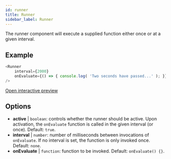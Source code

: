 ```yaml
---
id: runner 
title: Runner
sidebar_label: Runner
---
```


The runner component will execute a supplied function either once or at a given interval.

## Example

``` js
<Runner
    interval={2000}
    onEvaluate={() => { console.log( 'Two seconds have passed...' ); }}
/>
```

[Open interactive preview](https://isle.heinz.cmu.edu/components/runner/)

## Options

* __active__ | `boolean`: controls whether the runner should be active. Upon activation, the `onEvaluate` function is called in the given interval (or once). Default: `true`.
* __interval__ | `number`: number of milliseconds between invocations of `onEvaluate`. If no interval is set, the function is only invoked once. Default: `none`.
* __onEvaluate__ | `function`: function to be invoked. Default: `onEvaluate() {}`.
